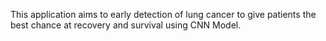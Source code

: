 This application aims to early detection of lung cancer to give patients the best chance at recovery and survival using CNN Model.